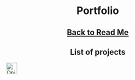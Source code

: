<h1 align="center">Portfolio</h1>
<h2 align="center"><a href="https://github.com/Prime2390/Prime2390/blob/main/Read-Me.md">Back to Read Me</a></h2>
<h2 align="center">List of projects</h2>
<ul>
  
</ul>

<a href="https://przyklad.com">
    <img src="https://raw.githubusercontent.com/Prime2390/Prime2390/refs/heads/main/Icons/DALL·E%202024-11-11%2021.08.07%20-%20A%20minimalist%20button%20design%20labeled%20'My%20Notes'%20with%20no%20background%2C%20just%20a%20clean%20outline%20or%20soft%20shadows%20around%20the%20text.%20The%20text%20'My%20Notes'%20is%20styled%20.webp" alt="Opis obrazka" style="width:30px;height:30px;">
</a>
